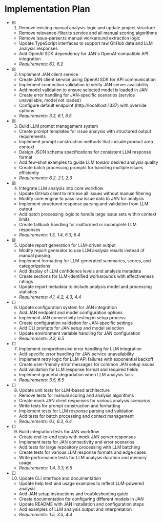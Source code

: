 # Implementation Plan

- [x] 1. Remove existing manual analysis logic and update project structure

  - Remove relevance-filter.ts service and all manual scoring algorithms
  - Remove issue-parser.ts manual workaround extraction logic
  - Update TypeScript interfaces to support raw GitHub data and LLM analysis responses
  - Add OpenAI SDK dependency for JAN's OpenAI-compatible API integration
  - _Requirements: 6.1, 6.2_

- [x] 2. Implement JAN client service

  - Create JAN client service using OpenAI SDK for API communication
  - Implement connection validation to verify JAN server availability
  - Add model validation to ensure selected model is loaded in JAN
  - Create error handling for JAN-specific scenarios (service unavailable, model not loaded)
  - Configure default endpoint (http://localhost:1337) with override options
  - _Requirements: 3.3, 6.1, 6.5_

- [x] 3. Build LLM prompt management system

  - Create prompt templates for issue analysis with structured output requirements
  - Implement prompt construction methods that include product area context
  - Design JSON schema specifications for consistent LLM response format
  - Add few-shot examples to guide LLM toward desired analysis quality
  - Create batch processing prompts for handling multiple issues efficiently
  - _Requirements: 6.2, 2.1, 2.3_

- [x] 4. Integrate LLM analysis into core workflow

  - Update GitHub client to retrieve all issues without manual filtering
  - Modify core engine to pass raw issue data to JAN for analysis
  - Implement structured response parsing and validation from LLM output
  - Add batch processing logic to handle large issue sets within context limits
  - Create fallback handling for malformed or incomplete LLM responses
  - _Requirements: 1.3, 1.4, 6.3, 6.4_

- [x] 5. Update report generation for LLM-driven output

  - Modify report generator to use LLM analysis results instead of manual parsing
  - Implement formatting for LLM-generated summaries, scores, and categorizations
  - Add display of LLM confidence levels and analysis metadata
  - Create sections for LLM-identified workarounds with effectiveness ratings
  - Update report metadata to include analysis model and processing statistics
  - _Requirements: 4.1, 4.2, 4.3, 4.4_

- [ ] 6. Update configuration system for JAN integration

  - Add JAN endpoint and model configuration options
  - Implement JAN connectivity testing in setup process
  - Create configuration validation for JAN-specific settings
  - Add CLI prompts for JAN setup and model selection
  - Update environment variable handling for JAN configuration
  - _Requirements: 3.3, 6.5_

- [ ] 7. Implement comprehensive error handling for LLM integration

  - Add specific error handling for JAN service unavailability
  - Implement retry logic for LLM API failures with exponential backoff
  - Create user-friendly error messages for common JAN setup issues
  - Add validation for LLM response format and required fields
  - Implement graceful degradation when LLM analysis fails
  - _Requirements: 3.5, 6.5_

- [ ] 8. Update unit tests for LLM-based architecture

  - Remove tests for manual scoring and analysis algorithms
  - Create mock JAN client responses for various analysis scenarios
  - Write tests for prompt construction and formatting
  - Implement tests for LLM response parsing and validation
  - Add tests for batch processing and context management
  - _Requirements: 6.1, 6.3, 6.4_

- [ ] 9. Build integration tests for JAN workflow

  - Create end-to-end tests with mock JAN server responses
  - Implement tests for JAN connectivity and error scenarios
  - Add tests for large repository processing with LLM batching
  - Create tests for various LLM response formats and edge cases
  - Write performance tests for LLM analysis duration and memory usage
  - _Requirements: 1.4, 3.3, 6.5_

- [ ] 10. Update CLI interface and documentation

  - Update help text and usage examples to reflect LLM-powered analysis
  - Add JAN setup instructions and troubleshooting guide
  - Create documentation for configuring different models in JAN
  - Update README with JAN installation and configuration steps
  - Add examples of LLM analysis output and interpretation
  - _Requirements: 1.5, 3.5, 4.4_
